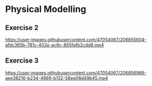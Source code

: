 # Physical Modelling

## Exercise 2
https://user-images.githubusercontent.com/47054067/206855604-afdc365b-781c-402e-ac6c-865fafb2cdd8.mp4

## Exercise 3
https://user-images.githubusercontent.com/47054067/206856966-aee38216-b234-4869-b132-58ee08d49b45.mp4
